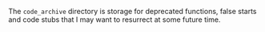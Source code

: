 The `code_archive` directory is storage for deprecated functions, false starts and code 
stubs that I may want to resurrect at some future time.